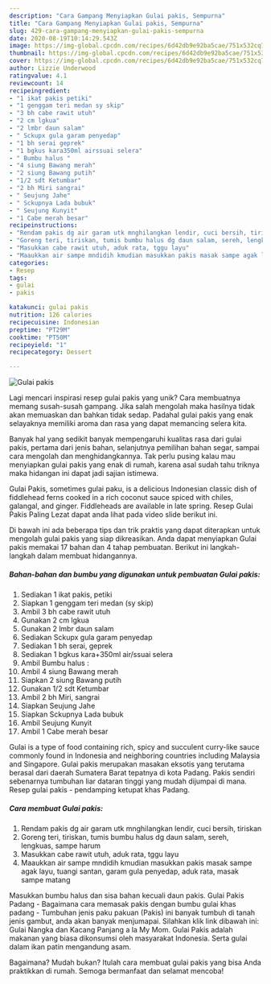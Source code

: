 ```yaml
---
description: "Cara Gampang Menyiapkan Gulai pakis, Sempurna"
title: "Cara Gampang Menyiapkan Gulai pakis, Sempurna"
slug: 429-cara-gampang-menyiapkan-gulai-pakis-sempurna
date: 2020-08-19T10:14:29.543Z
image: https://img-global.cpcdn.com/recipes/6d42db9e92ba5cae/751x532cq70/gulai-pakis-foto-resep-utama.jpg
thumbnail: https://img-global.cpcdn.com/recipes/6d42db9e92ba5cae/751x532cq70/gulai-pakis-foto-resep-utama.jpg
cover: https://img-global.cpcdn.com/recipes/6d42db9e92ba5cae/751x532cq70/gulai-pakis-foto-resep-utama.jpg
author: Lizzie Underwood
ratingvalue: 4.1
reviewcount: 14
recipeingredient:
- "1 ikat pakis petiki"
- "1 genggam teri medan sy skip"
- "3 bh cabe rawit utuh"
- "2 cm lgkua"
- "2 lmbr daun salam"
- " Sckupx gula garam penyedap"
- "1 bh serai geprek"
- "1 bgkus kara350ml airssuai selera"
- " Bumbu halus "
- "4 siung Bawang merah"
- "2 siung Bawang putih"
- "1/2 sdt Ketumbar"
- "2 bh Miri sangrai"
- " Seujung Jahe"
- " Sckupnya Lada bubuk"
- " Seujung Kunyit"
- "1 Cabe merah besar"
recipeinstructions:
- "Rendam pakis dg air garam utk mnghilangkan lendir, cuci bersih, tiriskan"
- "Goreng teri, tiriskan, tumis bumbu halus dg daun salam, sereh, lengkuas, sampe harum"
- "Masukkan cabe rawit utuh, aduk rata, tggu layu"
- "Maaukkan air sampe mndidih kmudian masukkan pakis masak sampe agak layu, tuangi santan, garam gula penyedap, aduk rata, masak sampe matang"
categories:
- Resep
tags:
- gulai
- pakis

katakunci: gulai pakis 
nutrition: 126 calories
recipecuisine: Indonesian
preptime: "PT29M"
cooktime: "PT50M"
recipeyield: "1"
recipecategory: Dessert

---
```



![Gulai pakis](https://img-global.cpcdn.com/recipes/6d42db9e92ba5cae/751x532cq70/gulai-pakis-foto-resep-utama.jpg)

Lagi mencari inspirasi resep gulai pakis yang unik? Cara membuatnya memang susah-susah gampang. Jika salah mengolah maka hasilnya tidak akan memuaskan dan bahkan tidak sedap. Padahal gulai pakis yang enak selayaknya memiliki aroma dan rasa yang dapat memancing selera kita.

Banyak hal yang sedikit banyak mempengaruhi kualitas rasa dari gulai pakis, pertama dari jenis bahan, selanjutnya pemilihan bahan segar, sampai cara mengolah dan menghidangkannya. Tak perlu pusing kalau mau menyiapkan gulai pakis yang enak di rumah, karena asal sudah tahu triknya maka hidangan ini dapat jadi sajian istimewa.

Gulai Pakis, sometimes gulai paku, is a delicious Indonesian classic dish of fiddlehead ferns cooked in a rich coconut sauce spiced with chiles, galangal, and ginger. Fiddleheads are available in late spring. Resep Gulai Pakis Paling Lezat dapat anda lihat pada video slide berikut ini.


Di bawah ini ada beberapa tips dan trik praktis yang dapat diterapkan untuk mengolah gulai pakis yang siap dikreasikan. Anda dapat menyiapkan Gulai pakis memakai 17 bahan dan 4 tahap pembuatan. Berikut ini langkah-langkah dalam membuat hidangannya.

<!--inarticleads1-->

##### Bahan-bahan dan bumbu yang digunakan untuk pembuatan Gulai pakis:

1. Sediakan 1 ikat pakis, petiki
1. Siapkan 1 genggam teri medan (sy skip)
1. Ambil 3 bh cabe rawit utuh
1. Gunakan 2 cm lgkua
1. Gunakan 2 lmbr daun salam
1. Sediakan  Sckupx gula garam penyedap
1. Sediakan 1 bh serai, geprek
1. Sediakan 1 bgkus kara+350ml air/ssuai selera
1. Ambil  Bumbu halus :
1. Ambil 4 siung Bawang merah
1. Siapkan 2 siung Bawang putih
1. Gunakan 1/2 sdt Ketumbar
1. Ambil 2 bh Miri, sangrai
1. Siapkan  Seujung Jahe
1. Siapkan  Sckupnya Lada bubuk
1. Ambil  Seujung Kunyit
1. Ambil 1 Cabe merah besar


Gulai is a type of food containing rich, spicy and succulent curry-like sauce commonly found in Indonesia and neighboring countries including Malaysia and Singapore. Gulai pakis merupakan masakan eksotis yang terutama berasal dari daerah Sumatera Barat tepatnya di kota Padang. Pakis sendiri sebenarnya tumbuhan liar dataran tinggi yang mudah dijumpai di mana. Resep gulai pakis - pendamping ketupat khas Padang. 

<!--inarticleads2-->

##### Cara membuat Gulai pakis:

1. Rendam pakis dg air garam utk mnghilangkan lendir, cuci bersih, tiriskan
1. Goreng teri, tiriskan, tumis bumbu halus dg daun salam, sereh, lengkuas, sampe harum
1. Masukkan cabe rawit utuh, aduk rata, tggu layu
1. Maaukkan air sampe mndidih kmudian masukkan pakis masak sampe agak layu, tuangi santan, garam gula penyedap, aduk rata, masak sampe matang


Masukkan bumbu halus dan sisa bahan kecuali daun pakis. Gulai Pakis Padang - Bagaimana cara memasak pakis dengan bumbu gulai khas padang - Tumbuhan jenis paku pakuan (Pakis) ini banyak tumbuh di tanah jenis gambut, anda akan banyak menjumapai. Silahkan klik link dibawah ini: Gulai Nangka dan Kacang Panjang a la My Mom. Gulai Pakis adalah makanan yang biasa dikonsumsi oleh masyarakat Indonesia. Serta gulai dalam ikan patin mengandung asam. 

Bagaimana? Mudah bukan? Itulah cara membuat gulai pakis yang bisa Anda praktikkan di rumah. Semoga bermanfaat dan selamat mencoba!
